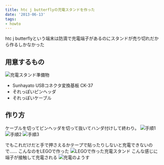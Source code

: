 ```yaml
---
title: htc j butterflyの充電スタンドを作った
date: '2013-06-13'
tags:
- howto
---
```


htc j butterflyという端末は防滴で充電端子があるのにスタンドが売り切れだから作るしかなかった

## 用意するもの
![充電スタンド準備物](2013/htc-j-butterfly-stand-01.jpg)

- Sunhayato USBコネクタ変換基板 CK-37
- それっぽいピンヘッダ
- それっぽいケーブル

## 作り方
ケーブルを切ってピンヘッダを切って抜いてハンダ付けして終わり。
![手順1](2013/htc-j-butterfly-stand-02.jpg)
![手順2](2013/htc-j-butterfly-stand-03.jpg)
![手順3](2013/htc-j-butterfly-stand-04.jpg)

でもこれだけだと手で押さえるかテープで貼ったりしないと充電できないので……
こんなのをLEGOで作った
![LEGOで作った充電スタンド](2013/htc-j-butterfly-stand-05.jpg)
こんな感じに端子が接触して充電される
![充電のようす](2013/htc-j-butterfly-stand-06.jpg)
